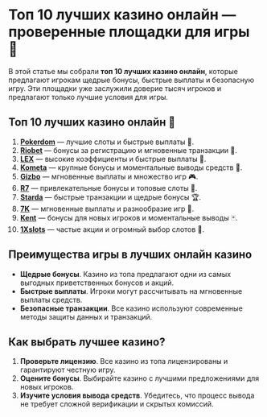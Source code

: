 # Топ 10 лучших казино онлайн — проверенные площадки для игры 🎰

В этой статье мы собрали **топ 10 лучших казино онлайн**, которые предлагают игрокам щедрые бонусы, быстрые выплаты и безопасную игру. Эти площадки уже заслужили доверие тысяч игроков и предлагают только лучшие условия для игры.

## Топ 10 лучших казино онлайн 🎯

1. **[Pokerdom](https://brandplay.link/4k77v2yx)** — лучшие слоты и быстрые выплаты 🎲.
2. **[Riobet](https://brandplay.link/7xBLTPyj)** — бонусы за регистрацию и мгновенные транзакции 🎁.
3. **[LEX](https://brandplay.link/zW4hdDFV)** — высокие коэффициенты и быстрые выплаты 💸.
4. **[Kometa](https://brandplay.link/8ZymQJV8)** — крупные бонусы и моментальные выводы средств 🌟.
5. **[Gizbo](https://brandplay.link/bprXw4YV)** — мгновенные выплаты и множество игр 🎮.
6. **[R7](https://brandplay.link/bMd3Yjsw)** — привлекательные бонусы и топовые слоты 🎰.
7. **[Starda](https://brandplay.link/fB7xwRFL)** — быстрые транзакции и щедрые бонусы 🏆.
8. **[7K](https://brandplay.link/BvQyFShp)** — мгновенные выплаты и разнообразие игр 🎉.
9. **[Kent](https://brandplay.link/Fv2WP3js)** — бонусы для новых игроков и моментальные выводы 🃏.
10. **[1Xslots](https://brandplay.link/hSB1khtr)** — частые акции и огромный выбор слотов 🎰.

## Преимущества игры в лучших онлайн казино

- **Щедрые бонусы**. Казино из топа предлагают одни из самых выгодных приветственных бонусов и акций.
- **Быстрые выплаты**. Игроки могут рассчитывать на мгновенные выплаты средств.
- **Безопасные транзакции**. Все казино используют современные методы защиты данных и транзакций.

## Как выбрать лучшее казино?

1. **Проверьте лицензию**. Все казино из топа лицензированы и гарантируют честную игру.
2. **Оцените бонусы**. Выбирайте казино с лучшими предложениями для новых игроков.
3. **Изучите условия вывода средств**. Убедитесь, что процесс вывода не требует сложной верификации и скрытых комиссий.
